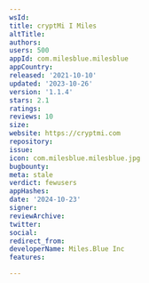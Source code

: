 ```yaml
---
wsId: 
title: cryptMi I Miles
altTitle: 
authors: 
users: 500
appId: com.milesblue.milesblue
appCountry: 
released: '2021-10-10'
updated: '2023-10-26'
version: '1.1.4'
stars: 2.1
ratings: 
reviews: 10
size: 
website: https://cryptmi.com
repository: 
issue: 
icon: com.milesblue.milesblue.jpg
bugbounty: 
meta: stale
verdict: fewusers
appHashes: 
date: '2024-10-23'
signer: 
reviewArchive: 
twitter: 
social: 
redirect_from: 
developerName: Miles.Blue Inc
features: 

---
```


